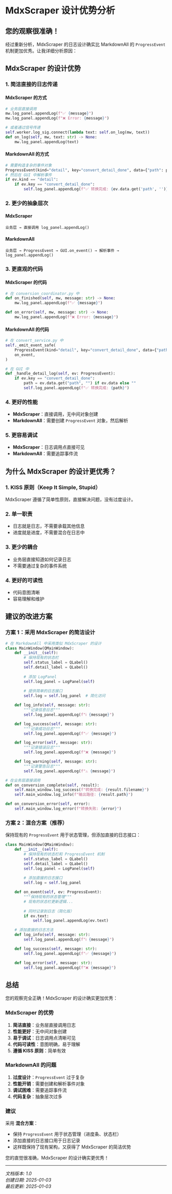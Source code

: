 # MdxScraper 设计优势分析

## 您的观察很准确！

经过重新分析，MdxScraper 的日志设计确实比 MarkdownAll 的 `ProgressEvent` 机制更加优秀。让我详细分析原因：

## MdxScraper 的设计优势

### 1. **简洁直接的日志传递**

#### MdxScraper 的方式
```python
# 业务层直接调用
mw.log_panel.appendLog(f"✅ {message}")
mw.log_panel.appendLog(f"❌ Error: {message}")

# 或者通过信号传递
self.worker.log_sig.connect(lambda text: self.on_log(mw, text))
def on_log(self, mw, text: str) -> None:
    mw.log_panel.appendLog(text)
```

#### MarkdownAll 的方式
```python
# 需要构造复杂的事件对象
ProgressEvent(kind="detail", key="convert_detail_done", data={"path": path})
# 然后在 GUI 中解析事件
if ev.kind == "detail":
    if ev.key == "convert_detail_done":
        self.log_panel.appendLog(f"✅ 转换完成: {ev.data.get('path', '')}")
```

### 2. **更少的抽象层次**

#### MdxScraper
```
业务层 → 直接调用 log_panel.appendLog()
```

#### MarkdownAll
```
业务层 → ProgressEvent → GUI.on_event() → 解析事件 → log_panel.appendLog()
```

### 3. **更直观的代码**

#### MdxScraper 的代码
```python
# 在 conversion_coordinator.py 中
def on_finished(self, mw, message: str) -> None:
    mw.log_panel.appendLog(f"✅ {message}")

def on_error(self, mw, message: str) -> None:
    mw.log_panel.appendLog(f"❌ Error: {message}")
```

#### MarkdownAll 的代码
```python
# 在 convert_service.py 中
self._emit_event_safe(
    ProgressEvent(kind="detail", key="convert_detail_done", data={"path": out_path}),
    on_event,
)

# 在 GUI 中
def _handle_detail_log(self, ev: ProgressEvent):
    if ev.key == "convert_detail_done":
        path = ev.data.get("path", "") if ev.data else ""
        self.log_panel.appendLog(f"✅ 转换完成: {path}")
```

### 4. **更好的性能**

- **MdxScraper**：直接调用，无中间对象创建
- **MarkdownAll**：需要创建 `ProgressEvent` 对象，然后解析

### 5. **更容易调试**

- **MdxScraper**：日志调用点直接可见
- **MarkdownAll**：需要追踪事件流

## 为什么 MdxScraper 的设计更优秀？

### 1. **KISS 原则（Keep It Simple, Stupid）**
MdxScraper 遵循了简单性原则，直接解决问题，没有过度设计。

### 2. **单一职责**
- 日志就是日志，不需要承载其他信息
- 进度就是进度，不需要混合在日志中

### 3. **更少的耦合**
- 业务层直接知道如何记录日志
- 不需要通过复杂的事件系统

### 4. **更好的可读性**
- 代码意图清晰
- 容易理解和维护

## 建议的改进方案

### 方案 1：采用 MdxScraper 的简洁设计

```python
# 在 MarkdownAll 中采用类似 MdxScraper 的设计
class MainWindow(QMainWindow):
    def __init__(self):
        # 保持现有的状态栏
        self.status_label = QLabel()
        self.detail_label = QLabel()
        
        # 添加 LogPanel
        self.log_panel = LogPanel(self)
        
        # 提供简单的日志接口
        self.log = self.log_panel  # 简化访问

    def log_info(self, message: str):
        """记录信息日志"""
        self.log_panel.appendLog(f"ℹ️ {message}")

    def log_success(self, message: str):
        """记录成功日志"""
        self.log_panel.appendLog(f"✅ {message}")

    def log_error(self, message: str):
        """记录错误日志"""
        self.log_panel.appendLog(f"❌ {message}")

    def log_warning(self, message: str):
        """记录警告日志"""
        self.log_panel.appendLog(f"⚠️ {message}")

# 在业务层直接调用
def on_conversion_complete(self, result):
    self.main_window.log_success(f"转换完成: {result.filename}")
    self.main_window.log_info(f"输出路径: {result.path}")

def on_conversion_error(self, error):
    self.main_window.log_error(f"转换失败: {error}")
```

### 方案 2：混合方案（推荐）

保持现有的 `ProgressEvent` 用于状态管理，但添加直接的日志接口：

```python
class MainWindow(QMainWindow):
    def __init__(self):
        # 保持现有的状态栏和 ProgressEvent 机制
        self.status_label = QLabel()
        self.detail_label = QLabel()
        self.log_panel = LogPanel(self)
        
        # 添加直接的日志接口
        self.log = self.log_panel

    def on_event(self, ev: ProgressEvent):
        """保持现有的状态管理"""
        # 现有的状态栏更新逻辑...
        
        # 同时记录到日志（简化版）
        if ev.text:
            self.log_panel.appendLog(ev.text)

    # 添加直接的日志方法
    def log_info(self, message: str):
        self.log_panel.appendLog(f"ℹ️ {message}")

    def log_success(self, message: str):
        self.log_panel.appendLog(f"✅ {message}")

    def log_error(self, message: str):
        self.log_panel.appendLog(f"❌ {message}")
```

## 总结

您的观察完全正确！MdxScraper 的设计确实更加优秀：

### MdxScraper 的优势
1. **简洁直接**：业务层直接调用日志
2. **性能更好**：无中间对象创建
3. **易于调试**：日志调用点清晰可见
4. **代码可读性**：意图明确，易于理解
5. **遵循 KISS 原则**：简单有效

### MarkdownAll 的问题
1. **过度设计**：`ProgressEvent` 过于复杂
2. **性能开销**：需要创建和解析事件对象
3. **调试困难**：需要追踪事件流
4. **代码复杂**：抽象层次过多

### 建议
采用 **混合方案**：
- 保持 `ProgressEvent` 用于状态管理（进度条、状态栏）
- 添加直接的日志接口用于日志记录
- 这样既保持了现有架构，又获得了 MdxScraper 的简洁优势

您的直觉很准确，MdxScraper 的设计确实更优秀！

---

*文档版本: 1.0*  
*创建日期: 2025-01-03*  
*最后更新: 2025-01-03*
